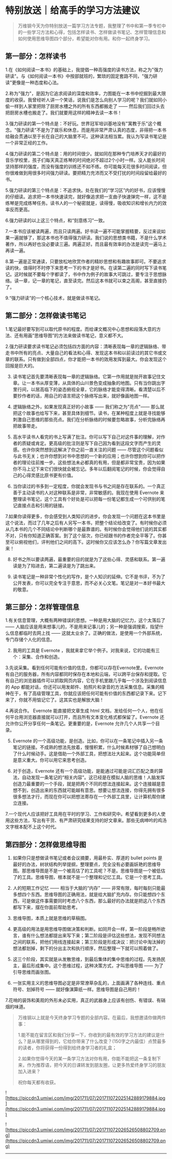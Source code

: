 # 特别放送｜给高手的学习方法建议

> 万维钢今天为你特别放送一篇学习方法专题，我整理了书中和第一季专栏中的一些学习方法和心得，包括怎样读书、怎样做读书笔记、怎样管理信息和如何使用思维导图四个部分，希望能对你有用。和你一起终身学习。

## 第一部分：怎样读书

1.在《如何阅读一本书》的基础上，我提倡一种高强度的读书方法，称之为"强力研读"。与《如何阅读一本书》中按部就班的，繁琐的固定套路不同，"强力研读"更像是一种态度和心法。

2.称为"强力"，是因为它追求阅读的深度和效率，力图能在一本书中挖掘到最大限度的收获。我曾经听人讲一个笑话，说我们是怎么向别人学习的呢？我们就如同小偷一样到人家里把除了厨房水槽之外的所有东西都搬走了 —— 然后我们回过头去把厨房水槽也搬走了。我们就要用这样的精神去读一本书！

3.强力研读的第一个特点是：不好玩。世界冠军培训基地没有"寓教于乐"这个概念。"强力研读"不是为了娱乐和休息，而是用非常严肃认真的态度，非得把一本书给融会贯通以至于长在自己的大脑里不可。这种读法相当累。我认为写读书笔记是一个非常正经的工作。

4.强力研读的第二个特点是：用的时间很少。就如同在那种专门培养天才的最好的音乐学校里，孩子们每天真正练琴的时间绝对不超过2个小时一样。没人能长时间坚持那样的强度，而没有强度的训练还不如不练。你可能每天花很多时间阅读，但你很难做到用很多时间强力研读。要把精力充沛而又不受打扰的时间段留给最好的书。

5.强力研读的第三个特点是：不追求快。处在我们的“学习区”内的好书，应该慢慢的仔细读。追求把一本书快速读完，就好像追求把一支曲子快速弹完一样，这不是练琴是完成练琴任务。读书人的一个秘密就是，读得慢，吸收知识和增长内力的效率反而更高。

6.强力研读的以上这三个特点，和“刻意练习”一致。

7.一本书应该被读两遍，而且只读两遍。好书读一遍不可能掌握精要，反过来说如果一遍就够了，那这本书也不值得强力研读。我们说的思想类书籍，不是什么学术著作，所以再好也没必要读三遍。两遍正好。而且最有效率的办法是读完一遍马上再读一遍。

8.第一遍是正常通读，只要放松地欣赏作者的精妙思想和有趣故事即可。不要追求读的快，值得时不时停下来思考一下的书才是好书。在读第二遍的同时写下读书笔记。这时候就不要每个字都读了，书中作为例子的故事大可跳过，要专注于思想脉络。读一章，记一章的笔记，直至读完。然后这本书就可以束之高阁，甚至直接扔了。

9.“强力研读”的一个核心技术，就是做读书笔记。

## 第二部分：怎样做读书笔记

1.笔记最好要写到可以取代原书的程度。而给课文概况中心思想和段落大意的方法、还有用画“思维导图”的方法来做读书笔记，意义都不大。

2.强力研读要求读书笔记必须包括四方面的内容：清晰表现每一章的逻辑脉络、带走书中所有的亮点、大量自己的看法和心得、发现这本书和以前读过的其它书或文章的联系。只有做到全部四点，你才能把一本书的效用发挥到最大。你会发现这个回报是巨大的。

3. 读书笔记首先要清晰表现每一章的逻辑脉络。它第一作用就是抛开故事记住文章。让一本书从厚变薄，从具体的山川景色变成抽象的地图。只有当你跳出字里行间，以居高临下的姿态俯视全章，它的脉络才能变得清晰。看清楚以后不要抄作者的话，用自己的语言把这个脉络写出来，就好像画地图一样。

4. 逻辑脉络之外，如果发现真正好的小故事 —— 我们称之为"亮点"—— 那么就把这个故事也给写下来，甚至具体到细节。读书，在某种程度上就是寻找能够刺激自己思维的那些亮点。我们在分析脉络的时候要忽略故事，分析完脉络再把故事带走。

5. 高水平读书人看完的书上写满了批注。你可以写下自己对这件事的理解，对作者的质疑或肯定。更高级的批注则是写下自己因为看到这段文字而产生的灵感。也许你突然想到这解决了你之前一直关注的问题 —— 尽管这个问题看似与此书无关；也许你想到对书中思想的一个新的应用；也许你想到你可以把作者的理论往前推一步。这些想法未必都真的有用，但是都非常宝贵，因为如果你不马上记下来它们很快就会被忘记。多年以后翻阅笔记的时候，你会觉得自己的心得灵感比原书更有价值。

6. 当你读过的书多到一定程度，你就会发现书与书之间是存在联系的。一个真正善于主动读书的人对这种联系是非常，非常敏感的。我现在使用 Evernote 来整理读书笔记，这个工具有个好处是可以把每一份笔记都生成一个可供别的笔记直接点击和引用的链接。

7.如果你读得更多，你会感受到人类知识的进步。你会发现一个问题在这本书里是这个说法，而过了几年之后有人另写一本书，把整个结论给改变了。有时候你必须从几本书的几个不同结论中判断哪个是最靠谱的。有时候你会觉得他们说的其实都不对，只有你知道正确答案。到了这个层次，你已经跟书的作者完全平等了。你甚至可以俯视他们，评判他们之间的高下。这时候你又应该怎么办？你写篇文章发出来！

8. 好书之所以要读两遍，最重要的目的就是为了这些心得、灵感和联系。第一遍读是为了陷进去，第二遍读是为了跳出来。

9. 读书笔记是一种非常个性化的写作，是个人知识的延伸。它不是书评，不为了公开发表，你可以完全专注于意思，而不必关心文笔。笔记是对一本好书最大的敬意。

## 第三部分：怎样管理信息

1.有关信息管理，大概有两种错误的思想。一种是用大脑的记忆力，这个太落后了—— 人脑应该是用来想事儿的，不是用来记事儿的；另一种是强调搜索，指望什么信息都临时去网上找 —— 这就太业余了。正确的做法，是使用一个外部系统，专门存储个人化的信息。

2. 我用的工具是 Evernote ，我就来拿它举个例子。对我来说，它的功能有三个：采集、合作和创造。

3.先说采集。看到任何可能有价值的信息，你都可以存在Evernote里。Evernote有自己的服务器，所有内容都同时保存在本地和云端，可以跨平台保存和提取。它有自己的浏览器插件可以抓取网页内容，它在手机里跟几乎每一个涉及到阅读信息的 App 都能对话，你还可以用发邮件、拍照片和录音的方法采集信息。采集的精神在于，有了高级管理工具，你就应该把任何可能有价值的东西都记录下来。记下来了，你就不用惦记它了。这其实也是解放大脑！

4.再说合作。 Evernote 能直接把文章生成 html 文档，发给任何一个人，他在任何平台用浏览器直接就可以打开，而且所有文本变化格式都保留了。Evernote 还允许你公开分享任何一条笔记。更重要的是，Evernote 允许几个人共享一个目录。

5. Evernote 的一个高级功能，是创造。比如，你可以在一条笔记中插入另一条笔记的链接。不成熟的想法先放着，慢慢积累，什么时候素材够了自己想明白了什么时候动手。这是借助一个外部工具，把想法壮大起来。这个功能简单但是意义重大。你可以用它来思考创造。

6. 对于创造，Evernote 还有一个高级功能，是能通过可能是词汇匹配之类的算法，自动发现一条笔记的“相关内容”。这已经是在模拟人脑的思维！人脑发挥创造力最重要的一个手段，就是把两个不同的想法连接起来。这个连接越是意想不到，创造出来的东西就可能越有意思。想要让想法连接，你得先拥有很多很多想法才行，而现在你可以把想法寄存在一个外部工具里，让计算机帮你建立连接。

7.一个现代人应该把好工具用在平时的学习、工作和研究中。希望看到更多的人使用这些方法，写出有干货、有严肃研究结果支持的好文章来。那些无病呻吟的鸡汤文字根本配不上这个时代。

## 第四部分：怎样做思维导图

1. 如果你只是想做读书笔记或者会议摘要，用最朴实、厚道的 bullet points 是最好的办法，树状结构列举提纲，整理要点，完全没有必要画妖艳的思维导图。那思维导图是不是一个被高估了的工具呢？不是。思维导图是一个被低估了的工具。思维导图，根本就不是一个整理和记忆工具。它是一个思考工具。 

2. 人的短期工作记忆 —— 相当于大脑的“内存” —— 非常有限，每时每刻只能最多想四个东西。思维导图的正确用法，就是给大脑扩充内存。你只能想四个东西，可是做这件事需要同时考虑八个东西，那么最好的办法就是把这八个东西都写下来，摆在你面前帮助思考。 

3. 思维导图，本质上就是思维的草稿图。

4. 更高级的用法是用思维导图做决策和判断。如同开会一样，第一阶段是畅所欲言，谁有什么想法都提出来写下来；第二阶段是评估这些想法，发现不同想法之间的联系，把他们用线连接起来；第三阶段是形成决议：把讨论中淘汰掉的想法都划掉，剩下的分出主次和执行顺序，然后整理一下就可以照着做了。

5. 这三个阶段，其实就是从发散思维，到最后集体的集中思维的过程。先发扬民主，最后形成集中。这个思维过程，这种决策方式，才叫思维导图 —— 为了引导思维而画张图。

6. 一张实用主义的思维导图必定是非常潦草杂乱的，上面画满了各种连线、重点符号、划掉符号 —— 就好像演算纸一样。思维导图是自己用的！

7.花哨的装饰和美观的外形未必实用，真正的武器身上应该有创伤、有错误、有硝烟的味道。 

> 万维钢以上就是今天终身学习专题的全部内容。在最后，我想邀请你做两件事：
> 
> 1.能不能在留言区和我们分享一下，你收到的最有效的学习方法的建议是什么？是从哪里得到的，它给你带来了什么改变？(150字之内最佳）点赞最多的读者，你将获得一份得到给终身学习者的礼盒；
> 
> 2.如果你觉得今天的某一条学习方法对你有用，你能不能把这一条复制下来，作为推荐语，把今天的日课转发到朋友圈，让更多热爱终身学习的朋友加入进来？
> 
> 
> 
> 祝你每天都有收获。

![https://piccdn3.umiwi.com/img/201711/07/201711072025142889179884.jpg](https://piccdn3.umiwi.com/img/201711/07/201711072025142889179884.jpg)

![https://piccdn3.umiwi.com/img/201711/07/201711072026526508802709.png](https://piccdn3.umiwi.com/img/201711/07/201711072026526508802709.png)

---
